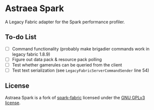 # Astraea Spark

A Legacy Fabric adapter for the Spark performance profiler.

## To-do List

- [ ] Command functionality (probably make brigadier commands work in legacy fabric 1.8.9)
- [ ] Figure out data pack & resource pack polling
- [ ] Test whether gamerules can be queried from the client
- [ ] Test text serialization (see `LegacyFabricServerCommandSender` line 54)

## License

Astraea Spark is a fork of [spark-fabric](https://github.com/lucko/spark/tree/master/spark-fabric) licensed under the [GNU GPLv3 license](./LICENSE).